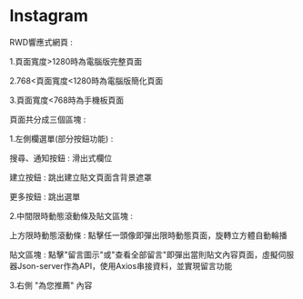 # Instagram

RWD響應式網頁 : 

1.頁面寬度>1280時為電腦版完整頁面

2.768<頁面寬度<1280時為電腦版簡化頁面

3.頁面寬度<768時為手機板頁面

頁面共分成三個區塊 : 

1.左側欄選單(部分按鈕功能) : 

搜尋、通知按鈕 : 滑出式欄位

建立按鈕 : 跳出建立貼文頁面含背景遮罩

更多按鈕 : 跳出選單

2.中間限時動態滾動條及貼文區塊 : 

上方限時動態滾動條 : 點擊任一頭像即彈出限時動態頁面，旋轉立方體自動輪播

貼文區塊 : 點擊"留言圖示"或"查看全部留言"即彈出當則貼文內容頁面，虛擬伺服器Json-server作為API，使用Axios串接資料，並實現留言功能



3.右側 "為您推薦" 內容
